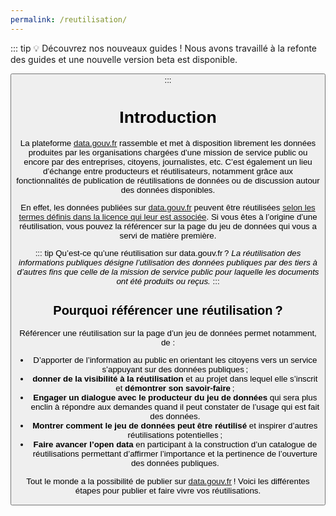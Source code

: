 ```yaml
---
permalink: /reutilisation/
---
```

::: tip 💡 Découvrez nos nouveaux guides !
Nous avons travaillé à la refonte des guides et une nouvelle version beta est disponible.

<Button link="https://etalab-2.gitbook.io/guides/publier-des-donnees/guide-data.gouv.fr/reutilisations" />
:::


# Introduction

<CurrentGroupToc></CurrentGroupToc>

La plateforme [data.gouv.fr](http://data.gouv.fr/) rassemble et met à disposition librement les données produites par les organisations chargées d’une mission de service public ou encore par des entreprises, citoyens, journalistes, etc. C’est également un lieu d’échange entre producteurs et réutilisateurs, notamment grâce aux fonctionnalités de publication de réutilisations de données ou de discussion autour des données disponibles.

En effet, les données publiées sur [data.gouv.fr](http://data.gouv.fr/) peuvent être réutilisées [selon les termes définis dans la licence qui leur est associée](https://guides.etalab.gouv.fr/juridique/reutilisation/). Si vous êtes à l’origine d’une réutilisation, vous pouvez la référencer sur la page du jeu de données qui vous a servi de matière première.

::: tip Qu’est-ce qu’une réutilisation sur data.gouv.fr ?
*La réutilisation des informations publiques désigne l’utilisation des données publiques par des tiers à d’autres fins que celle de la mission de service public pour laquelle les documents ont été produits ou reçus.* 
:::

## **Pourquoi référencer une réutilisation ?**

Référencer une réutilisation sur la page d’un jeu de données permet notamment, de :

- D’apporter de l’information au public en orientant les citoyens vers un service s’appuyant sur des données publiques ;
- **donner de la visibilité à la réutilisation** et au projet dans lequel elle s’inscrit et **démontrer son savoir-faire** ;
- **Engager un dialogue avec le producteur du jeu de données** qui sera plus enclin à répondre aux demandes quand il peut constater de l’usage qui est fait des données.
- **Montrer comment le jeu de données peut être réutilisé** et inspirer d’autres réutilisations potentielles ;
- **Faire avancer l’open data** en participant à la construction d’un catalogue de réutilisations permettant d’affirmer l’importance et la pertinence de l’ouverture des données publiques.

Tout le monde a la possibilité de publier sur [data.gouv.fr](http://data.gouv.fr/) ! Voici les différentes étapes pour publier et faire vivre vos réutilisations.
